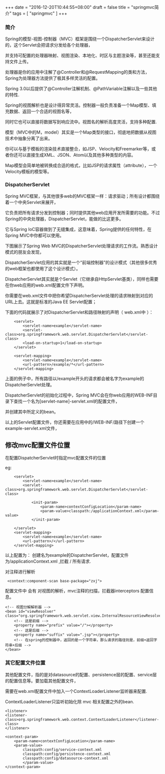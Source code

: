 
+++
date = "2016-12-20T10:44:55+08:00"
draft = false
title = "springmvc简介"
tags = [
  "springmvc"
]
+++


### 简介 

Spring的模型-视图-控制器（MVC）框架是围绕一个DispatcherServlet来设计的，这个Servlet会把请求分发给各个处理器，

并支持可配置的处理器映射、视图渲染、本地化、时区与主题渲染等，甚至还能支持文件上传。

处理器是你的应用中注解了@Controller和@RequestMapping的类和方法，Spring为处理器方法提供了极其多样灵活的配置。

Spring 3.0以后提供了@Controller注解机制、@PathVariable注解以及一些其他的特性.


Spring的视图解析也是设计得异常灵活。控制器一般负责准备一个Map模型、填充数据、返回一个合适的视图名等，

同时它也可以直接将数据写到响应流中。视图名的解析高度灵活，支持多种配置.


模型（MVC中的M，model）其实是一个Map类型的接口，彻底地把数据从视图技术中抽象分离了出来。

你可以与基于模板的渲染技术直接整合，如JSP、Velocity和Freemarker等，或者你还可以直接生成XML、JSON、Atom以及其他多种类型的内容。

Map模型会简单地被转换成合适的格式，比如JSP的请求属性（attribute），一个Velocity模板的模型等。


### DispatcherServlet


Spring MVC框架，与其他很多web的MVC框架一样：请求驱动；所有设计都围绕着一个中央Servlet来展开，

它负责把所有请求分发到控制器；同时提供其他web应用开发所需要的功能。不过Spring的中央处理器，DispatcherServlet，能做的比这更多。

它与Spring IoC容器做到了无缝集成，这意味着，Spring提供的任何特性，在Spring MVC中你都可以使用。

	

下图展示了Spring Web MVC的DispatcherServlet处理请求的工作流。熟悉设计模式的朋友会发现，

DispatcherServlet应用的其实就是一个“前端控制器”的设计模式（其他很多优秀的web框架也都使用了这个设计模式）。


	


DispatcherServlet其实就是个Servlet（它继承自HttpServlet基类），同样也需要在你web应用的web.xml配置文件下声明。

你需要在web.xml文件中把你希望DispatcherServlet处理的请求映射到对应的URL上去。这就是标准的Java EE Servlet配置；

下面的代码就展示了对DispatcherServlet和路径映射的声明（ web.xml中 ）：


		
	    <servlet>
	        <servlet-name>example</servlet-name>
	        <servlet-class>org.springframework.web.servlet.DispatcherServlet</servlet-class>
	        <load-on-startup>1</load-on-startup>
	    </servlet>
	
	    <servlet-mapping>
	        <servlet-name>example</servlet-name>
	        <url-pattern>/example/*</url-pattern>
	    </servlet-mapping>
		



上面的例子中，所有路径以/example开头的请求都会被名字为example的DispatcherServlet处理。



DispatcherServlet的初始化过程中，Spring MVC会在你web应用的WEB-INF目录下查找一个名为[servlet-name]-servlet.xml的配置文件，

并创建其中所定义的bean。



以上的Servlet配置文件，你还需要在应用中的/WEB-INF/路径下创建一个example-servlet.xml文件，

	

## 修改mvc配置文件位置
	

在配置DispatcherServlet时指定mvc配置文件的位置


eg:

		<servlet>  
		    <servlet-name>example</servlet-name>  
		    <servlet-class>org.springframework.web.servlet.DispatcherServlet</servlet-class>  
	
			    <init-param>  
			        <param-name>contextConfigLocation</param-name>  
			        <param-value>classpath:/applicationContext.xml</param-value>  
			    </init-param>  

		</servlet>  
		<servlet-mapping>  
		    <servlet-name>example</servlet-name>  
		    <url-pattern>/</url-pattern>  
		</servlet-mapping>  
	



以上配置为： 创建名为example的DispatcherServlet，配置文件为/applicationContext.xml ,拦截 / 所有请求.
	

对注释进行解析

	 <context:component-scan base-package="zxj">

配置文件中 会有 对视图的解析，mvc注释的扫描，拦截器interceptors 配置信息。

	<!-- 视图分解解析器 -->
    <bean id="viewResolver" class="org.springframework.web.servlet.view.InternalResourceViewResolver">
        <!-- 这是前缀 -->
        <property name="prefix" value="/"></property>
        <!-- 这是后缀 -->
        <property name="suffix" value=".jsp"></property>
        <!-- 在spring的控制器中，返回的是一个字符串，那么请求的路径则是，前缀+返回字符串+后缀 -->
    </bean>




### 其它配置文件位置


其他配置文件，指的是对datasource的配置、persistence层的配置、service层的配置信息等。要加载其他配置文件，

需要在web.xml配置文件中加入一个ContextLoaderListener监听器来配置.

ContextLoaderListener只监听初始化除 mvc 相关配置之外的bean.


	<listener>  
    <listener-class>org.springframework.web.context.ContextLoaderListener</listener-class>  
	</listener>  

	<context-param>  
	    <param-name>contextConfigLocation</param-name>  
	    <param-value>  
	        classpath:config/service-context.xml  
	        classpath:config/persistence-context.xml  
	        classpath:config/datasource-context.xml  
	        </param-value>  
	</context-param> 









